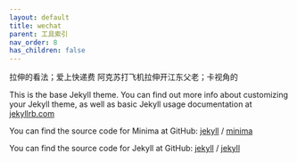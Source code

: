 ```yaml
---
layout: default
title: wechat
parent: 工具索引
nav_order: 8
has_children: false
---
```


拉伸的看法；爱上快递费
阿克苏打飞机拉伸开江东父老；卡视角的

This is the base Jekyll theme. You can find out more info about customizing your Jekyll theme, as well as basic Jekyll usage documentation at [jekyllrb.com](https://jekyllrb.com/)

You can find the source code for Minima at GitHub:
[jekyll][jekyll-organization] /
[minima](https://github.com/jekyll/minima)

You can find the source code for Jekyll at GitHub:
[jekyll][jekyll-organization] /
[jekyll](https://github.com/jekyll/jekyll)


[jekyll-organization]: https://github.com/jekyll
